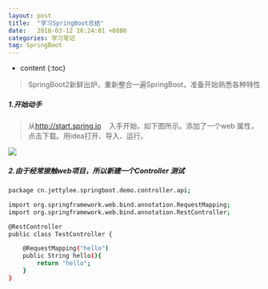 ```yaml
---
layout: post
title:  "学习SpringBoot总结"
date:   2018-03-12 16:24:01 +0800
categories: 学习笔记
tag: SpringBoot
---
```


* content
{:toc}


>SpringBoot2新鲜出炉，重新整合一遍SpringBoot，准备开始熟悉各种特性

##### 1.开始动手
>从<a herf="http://start.spring.io">http://start.spring.io</a> &nbsp;&nbsp; 入手开始，如下图所示。添加了一个web 属性，点击下载。用idea打开、导入、运行。

<img src="../../../../styles/images/springboot-lean/springboot-start.png" />

##### 2.由于经常接触web项目，所以新建一个Controller 测试
``` bash
package cn.jettylee.springboot.demo.controller.api;

import org.springframework.web.bind.annotation.RequestMapping;
import org.springframework.web.bind.annotation.RestController;

@RestController
public class TestController {

    @RequestMapping("hello")
    public String hello(){
        return "hello";
    }
}
```


[jekyll]:      http://jekyllrb.com
[jekyll-gh]:   https://github.com/jekyll/jekyll
[jekyll-help]: https://github.com/jekyll/jekyll-help

